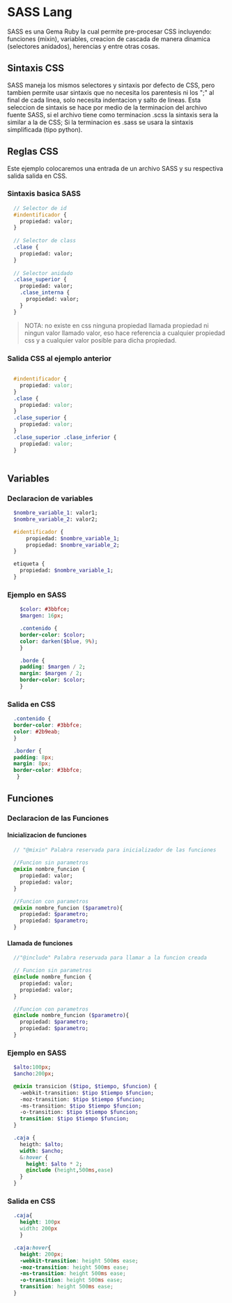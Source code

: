 SASS Lang
=========

SASS es una Gema Ruby la cual permite pre-procesar CSS incluyendo: funciones (mixin), variables, creacion de cascada de manera dinamica (selectores anidados), herencias y entre otras cosas.

## Sintaxis CSS

SASS maneja los mismos selectores y sintaxis por defecto de CSS, pero tambien permite usar sintaxis que no necesita los parentesis ni los ";" al final de cada linea, solo necesita indentacion y salto de lineas. Esta seleccion de sintaxis se hace por medio de la terminacion del archivo fuente SASS, si el archivo tiene como terminacion .scss la sintaxis sera la similar a la de CSS; Si la terminacion es .sass se usara la sintaxis simplificada (tipo python).

## Reglas CSS

Este ejemplo colocaremos una entrada de un archivo SASS y su respectiva salida salida en CSS.

### Sintaxis basica SASS

```sass
  // Selector de id
  #indentificador {
    propiedad: valor;
  }
  
  // Selector de class
  .clase {
    propiedad: valor;
  }
  
  // Selector anidado
  .clase_superior {
    propiedad: valor;
    .clase_interna {
      propiedad: valor;
    } 
  }
```

>NOTA: no existe en css ninguna propiedad llamada propiedad ni ningun valor llamado valor, eso hace referencia a cualquier propiedad css y a cualquier valor posible para dicha propiedad.
  
### Salida CSS al ejemplo anterior

```css

  #indentificador {
    propiedad: valor;
  }
  .clase {
    propiedad: valor;
  }
  .clase_superior {
    propiedad: valor;
  }
  .clase_superior .clase_inferior {
    propiedad: valor;
  }
  
```
## Variables

### Declaracion de variables

```sass
  $nombre_variable_1: valor1;
  $nombre_variable_2: valor2;

  #identificador {
      propiedad: $nombre_variable_1;
      propiedad: $nombre_variable_2;
  }

  etiqueta {
    propiedad: $nombre_variable_1;
  }
```

### Ejemplo en SASS

```sass
    $color: #3bbfce;
    $margen: 16px;

    .contenido {
    border-color: $color;
    color: darken($blue, 9%);
    }

    .borde {
    padding: $margen / 2;
    margin: $margen / 2;
    border-color: $color;
    }
```

### Salida en CSS 

```css
  .contenido {
  border-color: #3bbfce;
  color: #2b9eab;
  }

  .border {
  padding: 8px;
  margin: 8px;
  border-color: #3bbfce;
   }
```


## Funciones

### Declaracion de las Funciones

#### Inicializacion de funciones

```sass
  // "@mixin" Palabra reservada para inicializador de las funciones
  
  //Funcion sin parametros 
  @mixin nombre_funcion {
    propiedad: valor;
    propiedad: valor;
  }

  //Funcion con parametros  
  @mixin nombre_funcion ($parametro){
    propiedad: $parametro;
    propiedad: $parametro;
  }
```
#### Llamada de funciones

```sass
  //"@include" Palabra reservada para llamar a la funcion creada 

  // Funcion sin parametros
  @include nombre_funcion {
    propiedad: valor;
    propiedad: valor;
  }

  //Funcion con parametros
  @include nombre_funcion ($parametro){
    propiedad: $parametro;
    propiedad: $parametro;
  }
```

### Ejemplo en SASS

```sass
  $alto:100px;
  $ancho:200px;

  @mixin transicion ($tipo, $tiempo, $funcion) {
    -webkit-transition: $tipo $tiempo $funcion;
    -moz-transition: $tipo $tiempo $funcion;
    -ms-transition: $tipo $tiempo $funcion;
    -o-transition: $tipo $tiempo $funcion;
    transition: $tipo $tiempo $funcion;
  }

  .caja {
    heigth: $alto;
    width: $ancho;
    &:hover {
      height: $alto * 2;
      @include (height,500ms,ease)
    }
  }
```

### Salida en CSS

```css
  .caja{
    height: 100px
    width: 200px
    }

  .caja:hover{
    height: 200px;
    -webkit-transition: height 500ms ease;
    -moz-transition: height 500ms ease;
    -ms-transition: height 500ms ease;
    -o-transition: height 500ms ease;
    transition: height 500ms ease;
  }
```
